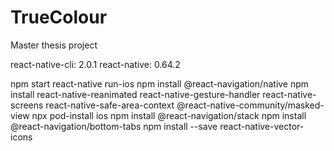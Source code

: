 # TrueColour
Master thesis project


react-native-cli: 2.0.1 react-native: 0.64.2

npm start
react-native run-ios
npm install @react-navigation/native
npm install react-native-reanimated react-native-gesture-handler react-native-screens react-native-safe-area-context @react-native-community/masked-view
npx pod-install ios
npm install @react-navigation/stack
npm install @react-navigation/bottom-tabs
npm install --save react-native-vector-icons
